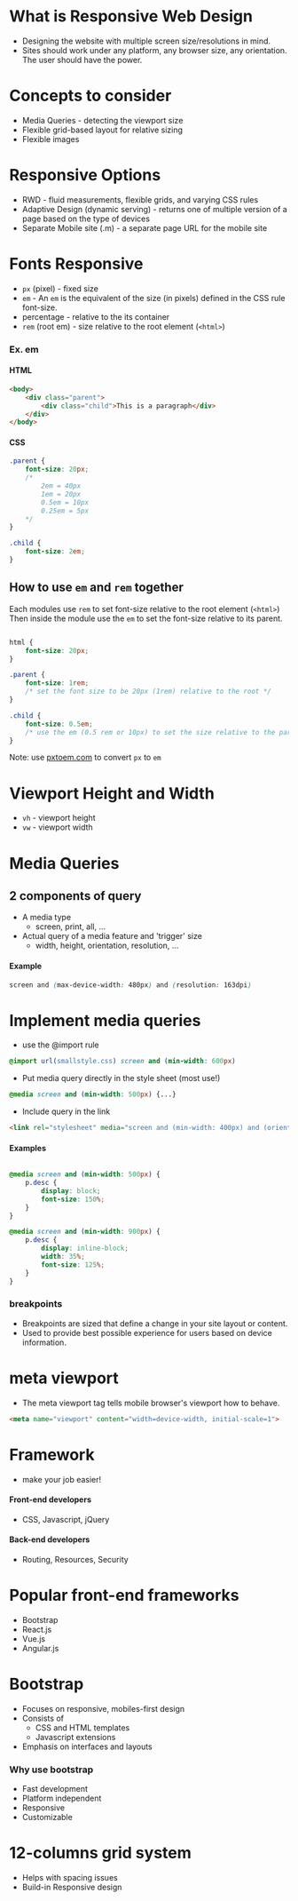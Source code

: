 # What is Responsive Web Design
- Designing the website with multiple screen size/resolutions in mind.
- Sites should work under any platform, any browser size, any orientation. The user should have the power.

# Concepts to consider
- Media Queries - detecting the viewport size
- Flexible grid-based layout for relative sizing
- Flexible images

# Responsive Options
- RWD - fluid measurements, flexible grids, and varying CSS rules
- Adaptive Design (dynamic serving) - returns one of multiple version of a page based on the type of devices
- Separate Mobile site (.m) - a separate page URL for the mobile site

# Fonts Responsive
- `px` (pixel) - fixed size
- `em` - An `em` is the equivalent of the size (in pixels) defined in the CSS rule font-size.
- percentage - relative to the its container
- `rem` (root em) - size relative to the root element (`<html>`)

### Ex. em 
#### HTML
```html
<body>
    <div class="parent">
        <div class="child">This is a paragraph</div>
    </div>
</body>
```
#### CSS
```css
.parent {
    font-size: 20px;
    /* 
        2em = 40px
        1em = 20px
        0.5em = 10px
        0.25em = 5px
    */
}

.child {
    font-size: 2em;
}

```

## How to use `em` and `rem` together
Each modules use `rem` to set font-size relative to the root element (`<html>`)
Then inside the module use the `em` to set the font-size relative to its parent.

```css

html {
    font-size: 20px;
}

.parent {
    font-size: 1rem;
    /* set the font size to be 20px (1rem) relative to the root */
}

.child {
    font-size: 0.5em;
    /* use the em (0.5 rem or 10px) to set the size relative to the parent */
}

```

Note: use [pxtoem.com](http://pxtoem.com/) to convert `px` to `em`

# Viewport Height and Width
- `vh` - viewport height
- `vw` - viewport width

# Media Queries
  
## 2 components of query
- A media type
    - screen, print, all, ...
- Actual query of a media feature and 'trigger' size
    - width, height, orientation, resolution, ...

#### Example
```css
screen and (max-device-width: 480px) and (resolution: 163dpi)
```

# Implement media queries
- use the @import rule
```css
@import url(smallstyle.css) screen and (min-width: 600px)
```
- Put media query directly in the style sheet (most use!)
```css
@media screen and (min-width: 500px) {...}
```
- Include query in the link
```html
<link rel="stylesheet" media="screen and (min-width: 400px) and (orientation: portrait)">
```

#### Examples
```css

@media screen and (min-width: 500px) {
    p.desc {
        display: block;
        font-size: 150%;
    }
}

@media screen and (min-width: 900px) {
    p.desc {
        display: inline-block;
        width: 35%;
        font-size: 125%;
    }
}

```

### breakpoints
- Breakpoints are sized that define a change in your site layout or content.
- Used to provide best possible experience for users based on device information.

# meta viewport
- The meta viewport tag tells mobile browser's viewport how to behave.
```html
<meta name="viewport" content="width=device-width, initial-scale=1">
```

# Framework
- make your job easier!

#### Front-end developers
- CSS, Javascript, jQuery

#### Back-end developers
- Routing, Resources, Security

# Popular front-end frameworks
- Bootstrap
- React.js
- Vue.js
- Angular.js

# Bootstrap
- Focuses on responsive, mobiles-first design
- Consists of
  - CSS and HTML templates
  - Javascript extensions
- Emphasis on interfaces and layouts

### Why use bootstrap
- Fast development
- Platform independent
- Responsive
- Customizable

# 12-columns grid system
- Helps with spacing issues
- Build-in Responsive design
